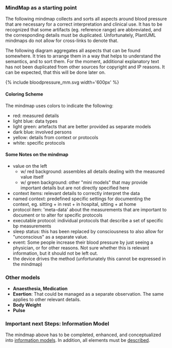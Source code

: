 <style>
table th {background: #f0b033}
table tr:nth-child(even) {background: #EEE}
table tr:nth-child(odd) {background: #FFF}
</style>

### MindMap as a starting point

The following mindmap collects and sorts all aspects around blood pressure that are necessary for 
a correct interpretation and clinical use.
It has to be recognized that some artifacts (eg. reference range) are abbreviated, and the corresponding details 
must be duplicated. Unfortunately, PlantUML mindmaps do not allow for cross-links to denote that.

The following diagram aggregates all aspects that can be found somewhere.
It tries to arrange them in a way that helps to understand the semantics,
and to sort them.
For the moment, additional explanatory text has not been duplicated from other sources for copyright and IP reasons.
It can be expected, that this will be done later on.

<div>
{% include bloodpressure_mm.svg width='600px' %}
</div>

#### Coloring Scheme

The mindmap uses colors to indicate the following:

* red: measured details
* light blue: data types
* light green: artefacts that are better provided as separate models
* dark blue: involved persons
* yellow: details from context or protocols
* white: specific protocols

#### Some Notes on the mindmap

* value on the left
  * w/ red background: assembles all details dealing with the measured value itself
  * w/ green background: other "mini models" that may provide important details but are not directly specified here
* context items: relevant details to correctly interpret the data
* named context: predefined specific settings for documenting the context, eg. sitting + in rest + in hospital, sitting + at home
* protocol item: 'meta-data' about the measurements that are important to document or to alter for specific protocols
* executable protocol: individual protocols that describe a set of specific bp measurements
* sleep status: this has been replaced by consciousness to also allow for "unconscious" as a separate value.
* event: Some people increase their blood pressure by just seeing a physician, or for other reasons. Not sure whether this is relevant information, but it should not be left out.
* the device drives the method (unfortunately this cannot be expressed in the mindmap)

### Other models

* **Anaesthesia, Medication**
* **Exertion**: That could be managed as a separate observation. The same applies to other relevant details.
* **Body Weight**
* **Pulse**

### Important next Steps: Information Model

The mindmap above has to be completed, enhanced, and conceptualized into [information models](model.html).
In addition, all elements must be [described](content.html).

